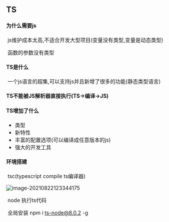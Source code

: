 ## TS

#### 	为什么需要js

​	js维护成本太高,不适合开发大型项目(变量没有类型,变量是动态类型)

​	函数的参数没有类型

#### 	TS是什么

​	一个js语言的超集,可以支持js并且新增了很多的功能(静态类型语言)

#### 	TS不能被JS解析器直接执行(TS->编译->JS)

#### 	TS增加了什么

- 类型
- 新特性
- 丰富的配置选项(可以编译成任意版本的js)
- 强大的开发工具



#### 环境搭建

​	tsc(typescript compile  ts编译器)

![image-20210822123344175](C:\Users\86153\AppData\Roaming\Typora\typora-user-images\image-20210822123344175.png)

​	node 执行ts代码

​	全局安装 npm i ts-node@8.0.2 -g
